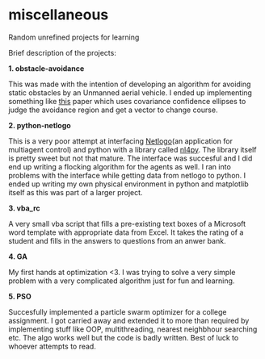 # miscellaneous
Random unrefined projects for learning

Brief description of the projects:

**1. obstacle-avoidance**

This was made with the intention of developing an algorithm for avoiding static obstacles by an Unmanned aerial vehicle. 
I ended up implementing something like [this] paper which uses covariance confidence ellipses to judge the avoidance region and get
a vector to change course. 

**2. python-netlogo**

This is a very poor attempt at interfacing [Netlogo](an application for multiagent control) and python with a library called [nl4py].
The library itself is pretty sweet but not that mature. The interface was succesful and I did end up writing a flocking algorithm for
the agents as well. I ran into problems with the interface while getting data from netlogo to python. I ended up writing my own physical
environment in python and matplotlib itself as this was part of a larger project.

**3. vba_rc**

A very small vba script that fills a pre-existing text boxes of a Microsoft word template with appropriate data from Excel. It takes the 
rating of a student and fills in the answers to questions from an anwer bank.

**4. GA**

My first hands at optimization <3. I was trying to solve a very simple problem with a very complicated algorithm just for fun and learning.

**5. PSO**

Succesfully implemented a particle swarm optimizer for a college assignment. I got carried away and extended it to more than required 
by implementing stuff like OOP, multithreading, nearest neighbhour searching etc. The algo works well but the code is badly written. Best of luck
to whoever attempts to read.


  [this]:https://link.springer.com/content/pdf/10.1007/s10846-017-0543-4.pdf
  [Netlogo]:https://ccl.northwestern.edu/netlogo/
  [nl4py]:https://github.com/chathika/NL4Py
